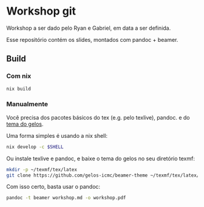 # Workshop git

Workshop a ser dado pelo Ryan e Gabriel, em data a ser definida.

Esse repositório contém os slides, montados com pandoc + beamer.

## Build

### Com nix

```bash
nix build
```

### Manualmente

Você precisa dos pacotes básicos do tex (e.g. pelo texlive), pandoc. e do [tema
do gelos](https://github.com/gelos-icmc/beamer-theme).

Uma forma simples é usando a nix shell:
```bash
nix develop -c $SHELL
```

Ou instale texlive e pandoc, e baixe o tema do gelos no seu diretório texmf:
```bash
mkdir -p ~/texmf/tex/latex
git clone https://github.com/gelos-icmc/beamer-theme ~/texmf/tex/latex/gelosbeamer
```

Com isso certo, basta usar o pandoc:

```bash
pandoc -t beamer workshop.md -o workshop.pdf
```
